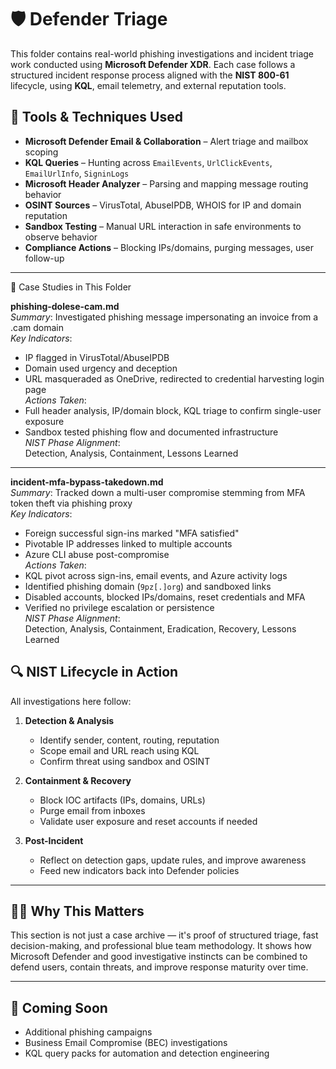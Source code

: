 # 🛡️ Defender Triage

This folder contains real-world phishing investigations and incident triage work conducted using **Microsoft Defender XDR**. Each case follows a structured incident response process aligned with the **NIST 800-61** lifecycle, using **KQL**, email telemetry, and external reputation tools.

## 🔧 Tools & Techniques Used

- **Microsoft Defender Email & Collaboration** – Alert triage and mailbox scoping
- **KQL Queries** – Hunting across `EmailEvents`, `UrlClickEvents`, `EmailUrlInfo`, `SigninLogs`
- **Microsoft Header Analyzer** – Parsing and mapping message routing behavior
- **OSINT Sources** – VirusTotal, AbuseIPDB, WHOIS for IP and domain reputation
- **Sandbox Testing** – Manual URL interaction in safe environments to observe behavior
- **Compliance Actions** – Blocking IPs/domains, purging messages, user follow-up

---

📁 Case Studies in This Folder

**phishing-dolese-cam.md**  
*Summary*: Investigated phishing message impersonating an invoice from a .cam domain  
*Key Indicators*:  
- IP flagged in VirusTotal/AbuseIPDB  
- Domain used urgency and deception  
- URL masqueraded as OneDrive, redirected to credential harvesting login page  
*Actions Taken*:  
- Full header analysis, IP/domain block, KQL triage to confirm single-user exposure  
- Sandbox tested phishing flow and documented infrastructure  
*NIST Phase Alignment*:  
Detection, Analysis, Containment, Lessons Learned  

---

**incident-mfa-bypass-takedown.md**  
*Summary*: Tracked down a multi-user compromise stemming from MFA token theft via phishing proxy  
*Key Indicators*:  
- Foreign successful sign-ins marked "MFA satisfied"  
- Pivotable IP addresses linked to multiple accounts  
- Azure CLI abuse post-compromise  
*Actions Taken*:  
- KQL pivot across sign-ins, email events, and Azure activity logs  
- Identified phishing domain (`9pz[.]org`) and sandboxed links  
- Disabled accounts, blocked IPs/domains, reset credentials and MFA  
- Verified no privilege escalation or persistence  
*NIST Phase Alignment*:  
Detection, Analysis, Containment, Eradication, Recovery, Lessons Learned


## 🔍 NIST Lifecycle in Action

All investigations here follow:

1. **Detection & Analysis**  
   - Identify sender, content, routing, reputation  
   - Scope email and URL reach using KQL  
   - Confirm threat using sandbox and OSINT  

2. **Containment & Recovery**  
   - Block IOC artifacts (IPs, domains, URLs)  
   - Purge email from inboxes  
   - Validate user exposure and reset accounts if needed  

3. **Post-Incident**  
   - Reflect on detection gaps, update rules, and improve awareness  
   - Feed new indicators back into Defender policies

---

## 👨‍💻 Why This Matters

This section is not just a case archive — it's proof of structured triage, fast decision-making, and professional blue team methodology. It shows how Microsoft Defender and good investigative instincts can be combined to defend users, contain threats, and improve response maturity over time.

---

## 🚀 Coming Soon

- Additional phishing campaigns
- Business Email Compromise (BEC) investigations
- KQL query packs for automation and detection engineering

